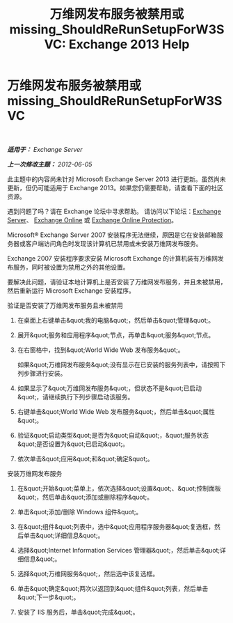 ﻿---
title: '万维网发布服务被禁用或 missing_ShouldReRunSetupForW3SVC: Exchange 2013 Help'
TOCTitle: 万维网发布服务被禁用或 missing_ShouldReRunSetupForW3SVC
ms:assetid: f1815a6d-d16b-4271-9fab-84087465529e
ms:mtpsurl: https://technet.microsoft.com/zh-cn/library/ms.exch.setupreadiness.shouldrerunsetupforw3svc(v=EXCHG.150)
ms:contentKeyID: 50491968
ms.date: 05/21/2018
mtps_version: v=EXCHG.150
ms.translationtype: MT
---

# 万维网发布服务被禁用或 missing\_ShouldReRunSetupForW3SVC

 

_**适用于：** Exchange Server_

_**上一次修改主题：** 2012-06-05_

此主题中的内容尚未针对 Microsoft Exchange Server 2013 进行更新。虽然尚未更新，但仍可能适用于 Exchange 2013。如果您仍需要帮助，请查看下面的社区资源。

遇到问题了吗？请在 Exchange 论坛中寻求帮助。 请访问以下论坛：[Exchange Server](https://go.microsoft.com/fwlink/p/?linkid=60612)、 [Exchange Online](https://go.microsoft.com/fwlink/p/?linkid=267542) 或 [Exchange Online Protection](https://go.microsoft.com/fwlink/p/?linkid=285351)。

Microsoft® Exchange Server 2007 安装程序无法继续，原因是它在安装邮箱服务器或客户端访问角色时发现该计算机已禁用或未安装万维网发布服务。

Exchange 2007 安装程序要求安装 Microsoft Exchange 的计算机装有万维网发布服务，同时被设置为禁用之外的其他设置。

要解决此问题，请验证本地计算机上是否安装了万维网发布服务，并且未被禁用，然后重新运行 Microsoft Exchange 安装程序。

验证是否安装了万维网发布服务且未被禁用

1.  在桌面上右键单击\&quot;我的电脑\&quot;，然后单击\&quot;管理\&quot;。

2.  展开\&quot;服务和应用程序\&quot;节点，再单击\&quot;服务\&quot;节点。

3.  在右窗格中，找到\&quot;World Wide Web 发布服务\&quot;。
    
    如果\&quot;万维网发布服务\&quot;没有显示在已安装的服务列表中，请按照下列步骤进行安装。

4.  如果显示了\&quot;万维网发布服务\&quot;，但状态不是\&quot;已启动\&quot;，请继续执行下列步骤启动该服务。

5.  右键单击\&quot;World Wide Web 发布服务\&quot;，然后单击\&quot;属性\&quot;。

6.  验证\&quot;启动类型\&quot;是否为\&quot;自动\&quot;，\&quot;服务状态\&quot;是否设置为\&quot;已启动\&quot;。

7.  依次单击\&quot;应用\&quot;和\&quot;确定\&quot;。

安装万维网发布服务

1.  在\&quot;开始\&quot;菜单上，依次选择\&quot;设置\&quot;、\&quot;控制面板\&quot;，然后单击\&quot;添加或删除程序\&quot;。

2.  单击\&quot;添加/删除 Windows 组件\&quot;。

3.  在\&quot;组件\&quot;列表中，选中\&quot;应用程序服务器\&quot;复选框，然后单击\&quot;详细信息\&quot;。

4.  选择\&quot;Internet Information Services 管理器\&quot;，然后单击\&quot;详细信息\&quot;。

5.  选择\&quot;万维网服务\&quot;，然后选中该复选框。

6.  单击\&quot;确定\&quot;两次以返回到\&quot;组件\&quot;列表，然后单击\&quot;下一步\&quot;。

7.  安装了 IIS 服务后，单击\&quot;完成\&quot;。


